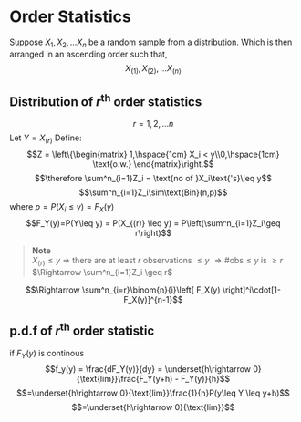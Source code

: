 # Order Statistics 
Suppose $X_1, X_2, ...X_n$ be a random sample from a distribution. Which is then arranged in an ascending order such that, 
$$X_{(1)},X_{(2)},...X_{(n)}$$
## Distribution of $r^{\text{th}}$ order statistics 
$$r=1,2,...n$$
Let $Y=X_{(r)}$
Define:
$$Z = \left\{\begin{matrix}
1,\hspace{1cm} X_i < y\\0,\hspace{1cm} \text{o.w.}
\end{matrix}\right.$$ 
$$\therefore \sum^n_{i=1}Z_i = \text{no of }X_i\text{'s}\leq y$$
$$\sum^n_{i=1}Z_i\sim\text{Bin}(n,p)$$
where $p=P(X_i\leq y) = F_X(y)$
$$F_Y(y)=P(Y\leq y) = P(X_{(r)} \leq y) = P\left(\sum^n_{i=1}Z_i\geq r\right)$$
> **Note**  
> $X_{(r)} \leq y$ 
> $\Rightarrow$ there are at least $r$ observations $\leq y$ 
> $\Rightarrow \text{\# obs} \leq y$ is $\geq r$
> $\Rightarrow \sum^n_{i=1}Z_i \geq r$

$$\Rightarrow \sum^n_{i=r}\binom{n}{i}\left[ F_X(y) \right]^i\cdot[1-F_X(y)]^{n-1}$$

## p.d.f of $r^\text{th}$ order statistic 
if $F_Y(y)$ is continous 
$$f_y(y) = \frac{dF_Y(y)}{dy} = \underset{h\rightarrow 0}{\text{lim}}\frac{F_Y(y+h) - F_Y(y)}{h}$$
$$=\underset{h\rightarrow 0}{\text{lim}}\frac{1}{h}P(y\leq Y \leq y+h)$$
$$=\underset{h\rightarrow 0}{\text{lim}}$$

